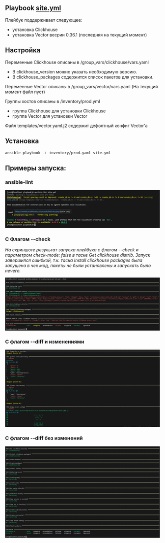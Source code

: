## Playbook [site.yml](./site.yml) 

Плейбук поддерживает следующее:

- установка Clickhouse 
- установка Vector весрии 0.36.1 (последняя на текущий момент)

## Настройка

Переменные Clickhouse описаны в /group_vars/clickhouse/vars.yaml

- В clickhouse_version можно указать необходимую версию.
- В clickhouse_packages содержится список пакетов для установки.

Переменные Vector описаны в /group_vars/vector/vars.yaml (На текущий момент файл пуст)

Группы хостов описаны в /inventory/prod.yml

- группа Clickhouse для установки Clickhouse
- группа Vector для установки Vector

Файл templates/vector.yaml.j2 содержит дефолтный конфиг Vector'а

## Установка 

```
ansible-playbook -i inventory/prod.yaml site.yml
```

## Примеры запуска:

### ansible-lint 

![](../files/1.png)

### С Флагом --check

*На скриншоте результат запуска плейбука с флагом --check и параметром check-mode: false в таске Get clickhouse distrib. Запуск завершился ошибкой, т.к. таска Install clickhouse packages была запущена в чек мод, пакеты не были установлены и запускать было нечего.*

![](../files/2.png)

### С флагом --diff и изменениями

![](../files/3.png)


### С флагом --diff без изменений

![](../files/4.png)
